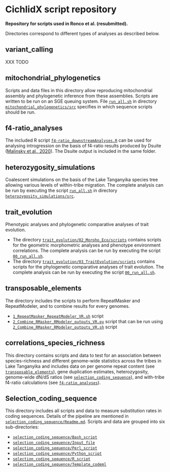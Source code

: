 # CichlidX script repository

**Repository for scripts used in Ronco et al. (resubmitted).**

Directories correspond to different types of analyses as described below.

## variant_calling

XXX TODO

## mitochondrial_phylogenetics

Scripts and data files in this directory allow reproducing mitochondrial assembly and phylogenetic inference from these assemblies. Scripts are written to be run on an SGE queuing system. File [`run_all.sh`](mitochondrial_phylogenetics/src/run_all.sh) in directory [`mitochondrial_phylogenetics/src`](mitochondrial_phylogenetics/src) specifies in which sequence scripts should be run.

## f4-ratio_analyses

The included R script [`f4-ratio_downstreamAnalyses.R`](f4-ratio_analyses/f4-ratio_downstreamAnalyses.R) can be used for analysing introgression on the basis of f4-ratio results produced by Dsuite ([Malinsky et al., 2020](https://doi.org/10.1101/634477)). The Dsuite output is included in the same folder. 

## heterozygosity_simulations

Coalescent simulations on the basis of the Lake Tanganyika species tree allowing various levels of within-tribe migration. The complete analysis can be run by executing the script [`run_all.sh`](heterozygosity_simulations/src/run_all.sh) in directory [`heterozygosity_simulations/src`](heterozygosity_simulations/src).

## trait_evolution 

Phenotypic analyses and phylogenetic comparative analyses of trait evolution.
* The directory [`trait_evolution/02_Morpho_Eco/scripts`](trait_evolution/02_Morpho_Eco/scripts) contains scripts for the geometric morphometric analyses and phenotype environment correlations. The complete analysis can be run by executing the script [`00_run_all.sh`](trait_evolution/02_Morpho_Eco/scripts/00_run_all.sh).
* The directory [`trait_evolution/03_TraitEvolution/scripts`](trait_evolution/03_TraitEvolution/scripts) contains scripts for the phylogenetic comparative analyses of trait evolution. The complete analysis can be run by executing the script [`00_run_all.sh`](trait_evolution/03_TraitEvolution/scripts/00_run_all.sh).

## transposable_elements

The directory includes the scripts to perform RepeatMasker and RepeatModeler, and to combine results for every genomes.
* [`1_RepeatMasker_RepeatModeler_VR.sh`](transposable_elements/1_RepeatMasker_RepeatModeler_VR.sh) script
* [`2_Combine_RMasker_RModeler_outputs_VR.py`](transposable_elements/2_Combine_RMasker_RModeler_outputs_VR.py) script that can be run using [`2_Combine_RMasker_RModeler_outputs_VR.sh`](transposable_elements/2_Combine_RMasker_RModeler_outputs_VR.sh) script

## correlations_species_richness

This directory contains scripts and data to test for an association between species-richness and different genome-wide statistics across the tribes in Lake Tanganyika and 
includes data on per genome repeat content (see [`transposable_elements`](transposable_elements)), gene duplication estimates, heterozygosity, genome-wide dN/dS ratios (see [`selection_coding_sequence`](selection_coding_sequence)), and with-tribe f4-ratio calculations (see [`f4-ratio_analyses`](f4-ratio_analyses)).

## Selection_coding_sequence 

This directory includes all scripts and data to measure substitution rates in coding sequences. Details of the pipeline are mentioned in [`selection_coding_sequence/Readme.md`](selection_coding_sequence/Readme.md). Scripts and data are grouped into six sub-directories:
* [`selection_coding_sequence/Bash_script`](selection_coding_sequence/Bash_script)
* [`selection_coding_sequence/Input_file`](selection_coding_sequence/Input_file)
* [`selection_coding_sequence/Perl_script`](selection_coding_sequence/Perl_script)
* [`selection_coding_sequence/Python_script`](selection_coding_sequence/Python_script)
* [`selection_coding_sequence/R_script`](selection_coding_sequence/R_script)
* [`selection_coding_sequence/Template_codeml`](selection_coding_sequence/Template_codeml)
